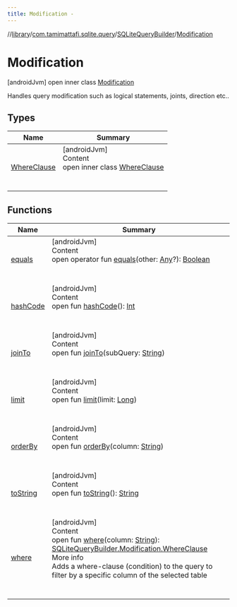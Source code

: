 ```yaml
---
title: Modification -
---
```

//[library](../../../index.md)/[com.tamimattafi.sqlite.query](../../index.md)/[SQLiteQueryBuilder](../index.md)/[Modification](index.md)



# Modification  
 [androidJvm] open inner class [Modification](index.md)

Handles query modification such as logical statements, joints, direction etc..

   


## Types  
  
|  Name|  Summary| 
|---|---|
| <a name="com.tamimattafi.sqlite.query/SQLiteQueryBuilder.Modification.WhereClause///PointingToDeclaration/"></a>[WhereClause](-where-clause/index.md)| <a name="com.tamimattafi.sqlite.query/SQLiteQueryBuilder.Modification.WhereClause///PointingToDeclaration/"></a>[androidJvm]  <br>Content  <br>open inner class [WhereClause](-where-clause/index.md)  <br><br><br>


## Functions  
  
|  Name|  Summary| 
|---|---|
| <a name="kotlin/Any/equals/#kotlin.Any?/PointingToDeclaration/"></a>[equals](../../-s-q-lite-query-utils/index.md#%5Bkotlin%2FAny%2Fequals%2F%23kotlin.Any%3F%2FPointingToDeclaration%2F%5D%2FFunctions%2F-2129247523)| <a name="kotlin/Any/equals/#kotlin.Any?/PointingToDeclaration/"></a>[androidJvm]  <br>Content  <br>open operator fun [equals](../../-s-q-lite-query-utils/index.md#%5Bkotlin%2FAny%2Fequals%2F%23kotlin.Any%3F%2FPointingToDeclaration%2F%5D%2FFunctions%2F-2129247523)(other: [Any](https://kotlinlang.org/api/latest/jvm/stdlib/kotlin/-any/index.html)?): [Boolean](https://kotlinlang.org/api/latest/jvm/stdlib/kotlin/-boolean/index.html)  <br><br><br>
| <a name="kotlin/Any/hashCode/#/PointingToDeclaration/"></a>[hashCode](../../-s-q-lite-query-utils/index.md#%5Bkotlin%2FAny%2FhashCode%2F%23%2FPointingToDeclaration%2F%5D%2FFunctions%2F-2129247523)| <a name="kotlin/Any/hashCode/#/PointingToDeclaration/"></a>[androidJvm]  <br>Content  <br>open fun [hashCode](../../-s-q-lite-query-utils/index.md#%5Bkotlin%2FAny%2FhashCode%2F%23%2FPointingToDeclaration%2F%5D%2FFunctions%2F-2129247523)(): [Int](https://kotlinlang.org/api/latest/jvm/stdlib/kotlin/-int/index.html)  <br><br><br>
| <a name="com.tamimattafi.sqlite.query/SQLiteQueryBuilder.Modification/joinTo/#kotlin.String/PointingToDeclaration/"></a>[joinTo](join-to.md)| <a name="com.tamimattafi.sqlite.query/SQLiteQueryBuilder.Modification/joinTo/#kotlin.String/PointingToDeclaration/"></a>[androidJvm]  <br>Content  <br>open fun [joinTo](join-to.md)(subQuery: [String](https://kotlinlang.org/api/latest/jvm/stdlib/kotlin/-string/index.html))  <br><br><br>
| <a name="com.tamimattafi.sqlite.query/SQLiteQueryBuilder.Modification/limit/#kotlin.Long/PointingToDeclaration/"></a>[limit](limit.md)| <a name="com.tamimattafi.sqlite.query/SQLiteQueryBuilder.Modification/limit/#kotlin.Long/PointingToDeclaration/"></a>[androidJvm]  <br>Content  <br>open fun [limit](limit.md)(limit: [Long](https://kotlinlang.org/api/latest/jvm/stdlib/kotlin/-long/index.html))  <br><br><br>
| <a name="com.tamimattafi.sqlite.query/SQLiteQueryBuilder.Modification/orderBy/#kotlin.String/PointingToDeclaration/"></a>[orderBy](order-by.md)| <a name="com.tamimattafi.sqlite.query/SQLiteQueryBuilder.Modification/orderBy/#kotlin.String/PointingToDeclaration/"></a>[androidJvm]  <br>Content  <br>open fun [orderBy](order-by.md)(column: [String](https://kotlinlang.org/api/latest/jvm/stdlib/kotlin/-string/index.html))  <br><br><br>
| <a name="kotlin/Any/toString/#/PointingToDeclaration/"></a>[toString](../../-s-q-lite-query-utils/index.md#%5Bkotlin%2FAny%2FtoString%2F%23%2FPointingToDeclaration%2F%5D%2FFunctions%2F-2129247523)| <a name="kotlin/Any/toString/#/PointingToDeclaration/"></a>[androidJvm]  <br>Content  <br>open fun [toString](../../-s-q-lite-query-utils/index.md#%5Bkotlin%2FAny%2FtoString%2F%23%2FPointingToDeclaration%2F%5D%2FFunctions%2F-2129247523)(): [String](https://kotlinlang.org/api/latest/jvm/stdlib/kotlin/-string/index.html)  <br><br><br>
| <a name="com.tamimattafi.sqlite.query/SQLiteQueryBuilder.Modification/where/#kotlin.String/PointingToDeclaration/"></a>[where](where.md)| <a name="com.tamimattafi.sqlite.query/SQLiteQueryBuilder.Modification/where/#kotlin.String/PointingToDeclaration/"></a>[androidJvm]  <br>Content  <br>open fun [where](where.md)(column: [String](https://kotlinlang.org/api/latest/jvm/stdlib/kotlin/-string/index.html)): [SQLiteQueryBuilder.Modification.WhereClause](-where-clause/index.md)  <br>More info  <br>Adds a where-clause (condition) to the query to filter by a specific column of the selected table  <br><br><br>

